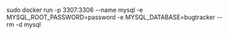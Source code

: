 sudo docker run -p 3307:3306 --name mysql -e MYSQL_ROOT_PASSWORD=password -e MYSQL_DATABASE=bugtracker --rm -d mysql